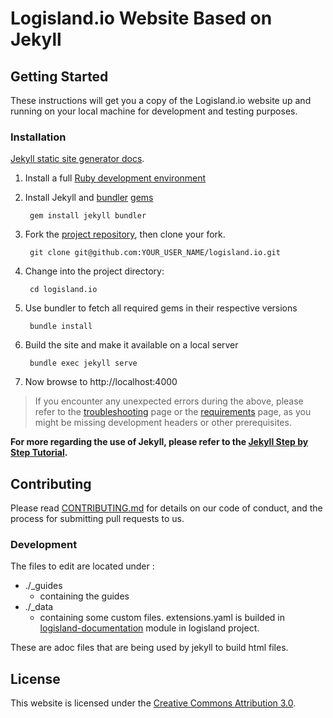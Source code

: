 # Logisland.io Website Based on Jekyll

## Getting Started

These instructions will get you a copy of the Logisland.io website up and running on your local machine for development and testing purposes.

### Installation
[Jekyll static site generator docs](https://jekyllrb.com/docs/).

1. Install a full [Ruby development environment](https://jekyllrb.com/docs/installation/)
2. Install Jekyll and [bundler](https://jekyllrb.com/docs/ruby-101/#bundler)  [gems](https://jekyllrb.com/docs/ruby-101/#gems) 
  
        gem install jekyll bundler

3. Fork the [project repository](https://github.com/hurence/logisland.io), then clone your fork.
  
        git clone git@github.com:YOUR_USER_NAME/logisland.io.git

4. Change into the project directory:
  
        cd logisland.io

5. Use bundler to fetch all required gems in their respective versions

        bundle install

6. Build the site and make it available on a local server
  
        bundle exec jekyll serve
        
7. Now browse to http://localhost:4000

> If you encounter any unexpected errors during the above, please refer to the [troubleshooting](https://jekyllrb.com/docs/troubleshooting/#configuration-problems) page or the [requirements](https://jekyllrb.com/docs/installation/#requirements) page, as you might be missing development headers or other prerequisites.


**For more regarding the use of Jekyll, please refer to the [Jekyll Step by Step Tutorial](https://jekyllrb.com/docs/step-by-step/01-setup/).**

## Contributing

Please read [CONTRIBUTING.md](https://github.com/hurence/logisland.io/blob/master/CONTRIBUTING.md) for details on our code of conduct, and the process for submitting pull requests to us.

### Development

The files to edit are located under :
* ./_guides
    * containing the guides
* ./_data
    * containing some custom files. extensions.yaml is builded in 
    [logisland-documentation](https://github.com/Hurence/logisland/tree/master/logisland-documentation) module 
    in logisland project.

These are adoc files that are being used by jekyll to build html files.


## License

This website is licensed under the [Creative Commons Attribution 3.0](https://creativecommons.org/licenses/by/3.0/).

